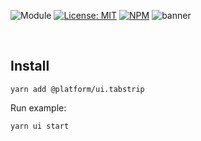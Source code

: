 ![Module](https://img.shields.io/badge/%40platform-ui.tabstrip-%23EA4E7E.svg)
[![License: MIT](https://img.shields.io/badge/license-MIT-blue.svg)](https://opensource.org/licenses/MIT)
[![NPM](https://img.shields.io/npm/v/@platform/ui.tabstrip.svg?colorB=blue&style=flat)](https://www.npmjs.com/package/@platform/ui.tabstrip)
![banner](https://uih.sfo2.digitaloceanspaces.com/%40platform/repo-banners/ui.tabstrip.png)

<p>&nbsp;<p>



## Install

    yarn add @platform/ui.tabstrip

Run example:

    yarn ui start

<p>&nbsp;<p>




